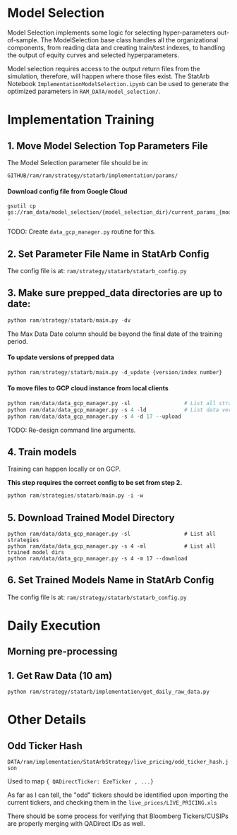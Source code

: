 # Model Selection

Model Selection implements some logic for selecting hyper-parameters out-of-sample. The ModelSelection base class handles all the organizational components, from reading data and creating train/test indexes, to handling the output of equity curves and selected hyperparameters.

Model selection requires access to the output return files from the simulation, therefore, will happen where those files exist. The StatArb Notebook `ImplementationModelSelection.ipynb` can be used to generate the optimized parameters in `RAM_DATA/model_selection/`.


# Implementation Training

## 1. Move Model Selection Top Parameters File

The Model Selection parameter file should be in:
```
GITHUB/ram/ram/strategy/statarb/implementation/params/
```

#### Download config file from Google Cloud

```
gsutil cp gs://ram_data/model_selection/{model_selection_dir}/current_params_{model_selection_run}.json .
```

TODO: Create `data_gcp_manager.py` routine for this.


## 2. Set Parameter File Name in StatArb Config

The config file is at: `ram/strategy/statarb/statarb_config.py`


## 3. Make sure prepped_data directories are up to date:

```python
python ram/strategy/statarb/main.py -dv
```

The Max Data Date column should be beyond the final date of the training period.

#### To update versions of prepped data

```python
python ram/strategy/statarb/main.py -d_update {version/index number}
```

#### To move files to GCP cloud instance from local clients

```python
python ram/data/data_gcp_manager.py -sl                 # List all strategies
python ram/data/data_gcp_manager.py -s 4 -ld            # List data versions for strategy
python ram/data/data_gcp_manager.py -s 4 -d 17 --upload
```

TODO: Re-design command line arguments.


## 4. Train models

Training can happen locally or on GCP.

**This step requires the correct config to be set from step 2.**

```python
python ram/strategies/statarb/main.py -i -w
```


## 5. Download Trained Model Directory

```
python ram/data/data_gcp_manager.py -sl                 # List all strategies
python ram/data/data_gcp_manager.py -s 4 -ml            # List all trained model dirs
python ram/data/data_gcp_manager.py -s 4 -m 17 --download
```


## 6. Set Trained Models Name in StatArb Config

The config file is at: `ram/strategy/statarb/statarb_config.py`


# Daily Execution

## Morning pre-processing




## 1. Get Raw Data (10 am)

```
python ram/strategy/statarb/implementation/get_daily_raw_data.py
```




# Other Details

## Odd Ticker Hash

`DATA/ram/implementation/StatArbStrategy/live_pricing/odd_ticker_hash.json`

Used to map `{ QADirectTicker: EzeTicker , ...}`

As far as I can tell, the "odd" tickers should be identified upon importing the current tickers, and checking them in the `live_prices/LIVE_PRICING.xls`

There should be some process for verifying that Bloomberg Tickers/CUSIPs are properly merging with QADirect IDs as well.


